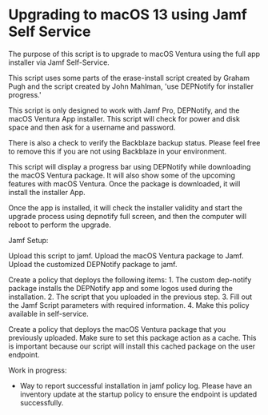 # Upgrading to macOS 13 using Jamf Self Service
The purpose of this script is to upgrade to macOS Ventura using the full app installer via Jamf Self-Service. 
 
This script uses some parts of the erase-install script created by Graham Pugh and the script created by John Mahlman, 'use DEPNotify for installer progress.' 
 
This script is only designed to work with Jamf Pro, DEPNotify, and the macOS Ventura App installer.
This script will check for power and disk space and then ask for a username and password.
 
There is also a check to verify the Backblaze backup status. Please feel free to remove this if you are not using Backblaze in your environment. 
 
This script will display a progress bar using DEPNotify while downloading the macOS Ventura package. It will also show some of the upcoming features with macOS Ventura. Once the package is downloaded, it will install the installer App. 
 
Once the app is installed, it will check the installer validity and start the upgrade process using depnotify full screen, and then the computer will reboot to perform the upgrade. 
 
Jamf Setup:
 
Upload this script to jamf. 
Upload the macOS Ventura package to Jamf.
Upload the customized DEPNotify package to jamf.
 
Create a policy that deploys the following items: 
	1. The custom dep-notify package installs the DEPNotify app and some logos used during the installation.
	2. The script that you uploaded in the previous step. 
	3. Fill out the Jamf Script parameters with required information. 
	4. Make this policy available in self-service.
 
Create a policy that deploys the macOS Ventura package that you previously uploaded. 
Make sure to set this package action as a cache. This is important because our script will install this cached package on the user endpoint.
 
 
 
Work in progress: 
-  Way to report successful installation in jamf policy log. Please have an inventory update at the startup policy to ensure the endpoint is updated successfully. 

